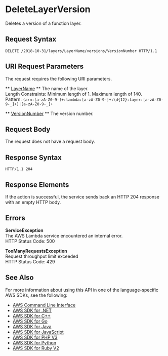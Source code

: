 # DeleteLayerVersion<a name="API_DeleteLayerVersion"></a>

Deletes a version of a function layer\.

## Request Syntax<a name="API_DeleteLayerVersion_RequestSyntax"></a>

```
DELETE /2018-10-31/layers/LayerName/versions/VersionNumber HTTP/1.1
```

## URI Request Parameters<a name="API_DeleteLayerVersion_RequestParameters"></a>

The request requires the following URI parameters\.

 ** [LayerName](#API_DeleteLayerVersion_RequestSyntax) **   <a name="SSS-DeleteLayerVersion-request-LayerName"></a>
The name of the layer\.  
Length Constraints: Minimum length of 1\. Maximum length of 140\.  
Pattern: `(arn:[a-zA-Z0-9-]+:lambda:[a-zA-Z0-9-]+:\d{12}:layer:[a-zA-Z0-9-_]+)|[a-zA-Z0-9-_]+` 

 ** [VersionNumber](#API_DeleteLayerVersion_RequestSyntax) **   <a name="SSS-DeleteLayerVersion-request-VersionNumber"></a>
The version number\.

## Request Body<a name="API_DeleteLayerVersion_RequestBody"></a>

The request does not have a request body\.

## Response Syntax<a name="API_DeleteLayerVersion_ResponseSyntax"></a>

```
HTTP/1.1 204
```

## Response Elements<a name="API_DeleteLayerVersion_ResponseElements"></a>

If the action is successful, the service sends back an HTTP 204 response with an empty HTTP body\.

## Errors<a name="API_DeleteLayerVersion_Errors"></a>

 **ServiceException**   
The AWS Lambda service encountered an internal error\.  
HTTP Status Code: 500

 **TooManyRequestsException**   
Request throughput limit exceeded  
HTTP Status Code: 429

## See Also<a name="API_DeleteLayerVersion_SeeAlso"></a>

For more information about using this API in one of the language\-specific AWS SDKs, see the following:
+  [AWS Command Line Interface](https://docs.aws.amazon.com/goto/aws-cli/lambda-2015-03-31/DeleteLayerVersion) 
+  [AWS SDK for \.NET](https://docs.aws.amazon.com/goto/DotNetSDKV3/lambda-2015-03-31/DeleteLayerVersion) 
+  [AWS SDK for C\+\+](https://docs.aws.amazon.com/goto/SdkForCpp/lambda-2015-03-31/DeleteLayerVersion) 
+  [AWS SDK for Go](https://docs.aws.amazon.com/goto/SdkForGoV1/lambda-2015-03-31/DeleteLayerVersion) 
+  [AWS SDK for Java](https://docs.aws.amazon.com/goto/SdkForJava/lambda-2015-03-31/DeleteLayerVersion) 
+  [AWS SDK for JavaScript](https://docs.aws.amazon.com/goto/AWSJavaScriptSDK/lambda-2015-03-31/DeleteLayerVersion) 
+  [AWS SDK for PHP V3](https://docs.aws.amazon.com/goto/SdkForPHPV3/lambda-2015-03-31/DeleteLayerVersion) 
+  [AWS SDK for Python](https://docs.aws.amazon.com/goto/boto3/lambda-2015-03-31/DeleteLayerVersion) 
+  [AWS SDK for Ruby V2](https://docs.aws.amazon.com/goto/SdkForRubyV2/lambda-2015-03-31/DeleteLayerVersion) 